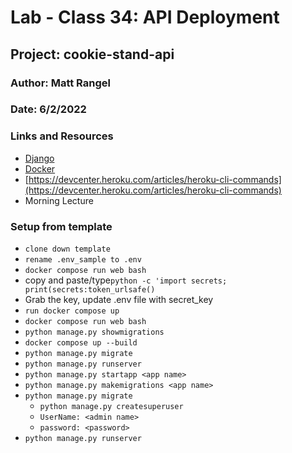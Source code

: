 # Lab - Class 34: API Deployment

## Project: cookie-stand-api

### Author: Matt Rangel

### Date: 6/2/2022

### Links and Resources

- [Django](https://www.djangoproject.com)
- [Docker](https://simpleisbetterthancomplex.com/series/2017/09/11/a-complete-beginners-guide-to-django-part-2.html)
- [https://devcenter.heroku.com/articles/heroku-cli-commands](https://devcenter.heroku.com/articles/heroku-cli-commands)
- Morning Lecture

### Setup from template

- `clone down template`
- `rename .env_sample to .env`
- `docker compose run web bash`
- copy and paste/type`python -c 'import secrets; print(secrets:token_urlsafe()`
- Grab the key, update .env file with secret_key
- `run docker compose up`
- `docker compose run web bash`
- `python manage.py showmigrations`
- `docker compose up --build`
- `python manage.py migrate`
- `python manage.py runserver`
- `python manage.py startapp <app name>`
- `python manage.py makemigrations <app name>`
- `python manage.py migrate`
  - `python manage.py createsuperuser`
  - `UserName: <admin name>`
  - `password: <password>`
- `python manage.py runserver`
